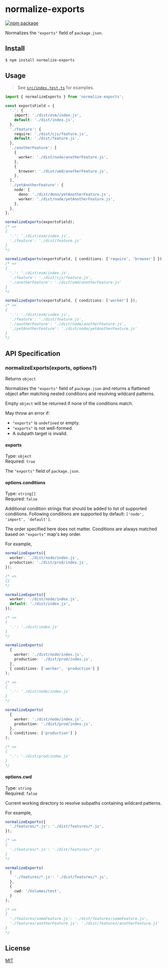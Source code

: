 # normalize-exports

<a href="https://npmjs.com/package/normalize-exports"><img src="https://img.shields.io/npm/v/normalize-exports" alt="npm package"></a>

Normalizes the `"exports"` field of `package.json`.

## Install

```sh
$ npm install normalize-exports
```

## Usage

> See [`src/index.test.ts`](src/index.test.ts) for examples.

```ts
import { normalizeExports } from 'normalize-exports';

const exportsField = {
  '.': {
    import: './dist/esm/index.js',
    default: './dist/index.js',
  },
  './feature': {
    require: './dist/cjs/feature.js',
    default: './dist/feature.js',
  },
  './anotherFeature': [
    {
      worker: './dist/node/anotherFeature.js',
    },
    {
      browser: './dist/umd/anotherFeature.js',
    },
  ],
  './yetAnotherFeature': {
    node: {
      deno: './dist/deno/yetAnotherFeature.js',
      worker: './dist/node/yetAnotherFeature.js',
    },
  },
};

normalizeExports(exportsField);
/* =>
{
  '.': './dist/esm/index.js',
  './feature': './dist/feature.js'
}
*/

normalizeExports(exportsField, { conditions: ['require', 'browser'] });
/* =>
{
  '.': './dist/esm/index.js',
  './feature': './dist/cjs/feature.js',
  './anotherFeature': './dist/umd/anotherFeature.js'
}
*/

normalizeExports(exportsField, { conditions: ['worker'] });
/* =>
{
  '.': './dist/esm/index.js',
  './feature': './dist/feature.js',
  './anotherFeature': './dist/node/anotherFeature.js',
  './yetAnotherFeature': './dist/node/yetAnotherFeature.js'
}
*/
```

## API Specification

### normalizeExports(exports, options?)

Returns `object`

Normalizes the `"exports"` field of `package.json` and returns a flattened object after matching nested conditions and
resolving wildcard patterns.

Empty `object` will be returned if none of the conditions match.

May throw an error if:

- `"exports"` is `undefined` or empty.
- `"exports"` is not well-formed.
- A subpath target is invalid.

#### exports

Type: `object` \
Required: `true`

The `"exports"` field of `package.json`.

#### options.conditions

Type: `string[]` \
Required: `false`

Additional condition strings that should be added to list of supported conditions. Following conditions are supported by
default: `['node', 'import', 'default']`.

The order specified here does not matter. Conditions are always matched based on `"exports"` map's key order.

For example,

```ts
normalizeExports({
  worker: './dist/node/index.js',
  production: './dist/prod/index.js',
});

/* =>
{}
*/

normalizeExports({
  worker: './dist/node/index.js',
  default: './dist/index.js',
});

/* =>
{
  '.': './dist/index.js'
}
*/

normalizeExports(
  {
    worker: './dist/node/index.js',
    production: './dist/prod/index.js',
  },
  { conditions: ['worker', 'production'] }
);

/* =>
{
  '.': './dist/node/index.js'
}
*/

normalizeExports(
  {
    worker: './dist/node/index.js',
    production: './dist/prod/index.js',
  },
  { conditions: ['production'] }
);

/* =>
{
  '.': './dist/prod/index.js'
}
*/
```

#### options.cwd

Type: `string` \
Required: `false`

Current working directory to resolve subpaths containing wildcard patterns.

For example,

```ts
normalizeExports({
  './features/*.js': './dist/features/*.js',
});

/* =>
{
  './features/*.js': './dist/features/*.js'
}
*/

normalizeExports(
  {
    './features/*.js': './dist/features/*.js',
  },
  {
    cwd: '/Volumes/test',
  }
);

/* =>
{
  './features/someFeature.js': './dist/features/someFeature.js',
  './features/anotherFeature.js': './dist/features/anotherFeature.js'
}
*/
```

## License

[MIT](LICENSE)
